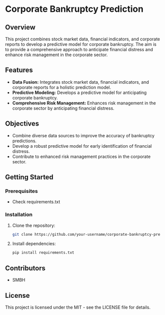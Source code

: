 # Corporate Bankruptcy Prediction

## Overview

This project combines stock market data, financial indicators, and corporate reports to develop a predictive model for corporate bankruptcy. The aim is to provide a comprehensive approach to anticipate financial distress and enhance risk management in the corporate sector.

## Features

- **Data Fusion:** Integrates stock market data, financial indicators, and corporate reports for a holistic prediction model.
- **Predictive Modeling:** Develops a predictive model for anticipating corporate bankruptcy.
- **Comprehensive Risk Management:** Enhances risk management in the corporate sector by anticipating financial distress.

## Objectives

- Combine diverse data sources to improve the accuracy of bankruptcy predictions.
- Develop a robust predictive model for early identification of financial distress.
- Contribute to enhanced risk management practices in the corporate sector.

## Getting Started

### Prerequisites

- Check requirements.txt

### Installation

1. Clone the repository:

   ```bash
   git clone https://github.com/your-username/corporate-bankruptcy-prediction.git
   ```
   
2. Install dependencies:

   ```bash
   pip install requirements.txt
   ```

## Contributors

- SMBH

## License

This project is licensed under the MIT - see the LICENSE file for details.
